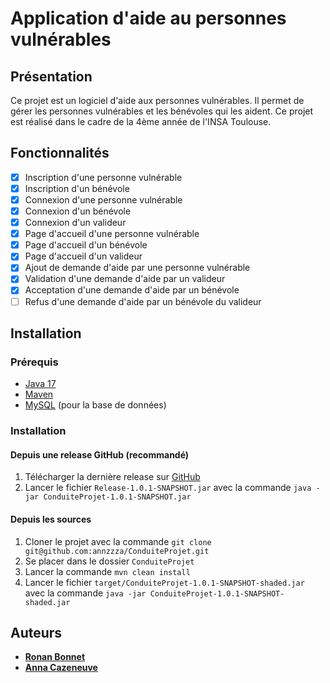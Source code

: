 # Application d'aide au personnes vulnérables

## Présentation

Ce projet est un logiciel d'aide aux personnes vulnérables. Il permet de gérer les personnes vulnérables et les bénévoles qui les aident.
Ce projet est réalisé dans le cadre de la 4ème année de l'INSA Toulouse.

## Fonctionnalités

- [x] Inscription d'une personne vulnérable
- [x] Inscription d'un bénévole
- [x] Connexion d'une personne vulnérable
- [x] Connexion d'un bénévole
- [x] Connexion d'un valideur
- [x] Page d'accueil d'une personne vulnérable
- [x] Page d'accueil d'un bénévole
- [x] Page d'accueil d'un valideur
- [x] Ajout de demande d'aide par une personne vulnérable
- [x] Validation d'une demande d'aide par un valideur
- [x] Acceptation d'une demande d'aide par un bénévole
- [ ] Refus d'une demande d'aide par un bénévole du valideur

## Installation

### Prérequis

- [Java 17](https://www.oracle.com/java/technologies/downloads/#java17)
- [Maven](https://maven.apache.org/download.cgi)
- [MySQL](https://dev.mysql.com/downloads/mysql/) (pour la base de données)

### Installation

#### Depuis une release GitHub (recommandé)

1. Télécharger la dernière release sur [GitHub](https://github.com/annzzza/ConduiteProjet)
2. Lancer le fichier `Release-1.0.1-SNAPSHOT.jar` avec la commande `java -jar ConduiteProjet-1.0.1-SNAPSHOT.jar`

#### Depuis les sources

1. Cloner le projet avec la commande `git clone git@github.com:annzzza/ConduiteProjet.git`
2. Se placer dans le dossier `ConduiteProjet`
3. Lancer la commande `mvn clean install`
4. Lancer le fichier `target/ConduiteProjet-1.0.1-SNAPSHOT-shaded.jar` avec la commande `java -jar ConduiteProjet-1.0.1-SNAPSHOT-shaded.jar`


## Auteurs

- [**Ronan Bonnet**](https://github.com/BloodFutur)
- [**Anna Cazeneuve**](https://github.com/annzzza)